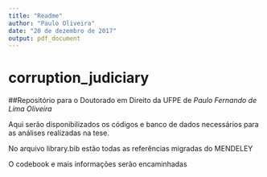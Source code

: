 ```yaml
---
title: "Readme"
author: "Paulo Oliveira"
date: "20 de dezembro de 2017"
output: pdf_document
---
```


# corruption_judiciary
##Repositório para o Doutorado em Direito da UFPE de *Paulo Fernando de Lima Oliveira*

Aqui serão disponibilizados os códigos e banco de dados necessários para as análises realizadas na tese.

No arquivo library.bib estão todas as referências migradas do MENDELEY

O codebook e mais informações serão encaminhadas